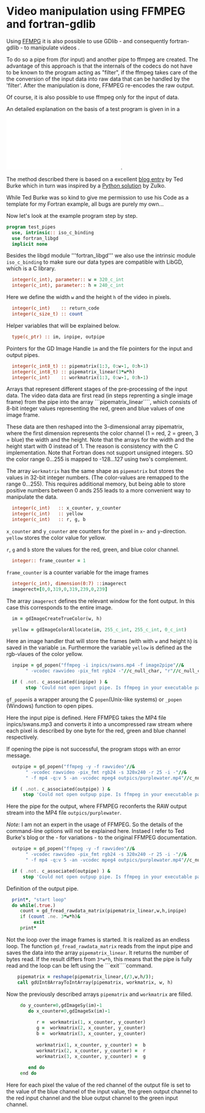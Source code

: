 # Video manipulation using FFMPEG and fortran-gdlib

Using [FFMPG](https://www.ffmpeg.org/) it is also possible to use GDlib - and
consequently fortran-gdlib - to manipulate videos .

To do so a pipe from (for input) and another pipe to ffmpeg are created.
The advantage of this approach is that the internals of the codecs do not 
have to be known to the program acting as "filter", if the ffmpeg takes care of the the
conversion of the input data into raw data that can be handled
by the 'filter'. After the manipulation is done, FFMPEG re-encodes the raw output.

Of course, it is also possible to use ffmpeg only for the input of data.

An detailed explanation on the basis of a test program is given in in a 
![here](Video.md).

The method described there is based on a 
excellent [blog entry](https://batchloaf.wordpress.com/2017/02/12/a-simple-way-to-read-and-write-audio-and-video-files-in-c-using-ffmpeg-part-2-video/) 
by Ted Burke which in turn was inspired by
a [Python solution](http://zulko.github.io/blog/2013/09/27/read-and-write-video-frames-in-python-using-ffmpeg/) by Zulko.

While Ted Burke was so kind to give me permission to use his Code as a template for my Fortran example,
all bugs are purely my own...

Now let's look at the example program step by step.

```fortran
program test_pipes
  use, intrinsic:: iso_c_binding
  use fortran_libgd
  implicit none
```

Besides the libgd module '''fortran_libgd''' we also use the intrinsic module
```iso_c_binding``` to make sure our data types are compatible with LibGD, which is
a C library.

```fortran
  integer(c_int), parameter:: w = 320_c_int
  integer(c_int), parameter:: h = 240_c_int
```
Here we define the width ```w``` and the height ```h``` of the video in pixels.

```fortran
  integer(c_int)    :: return_code
  integer(c_size_t) :: count
```
Helper variables that will be explained below.

```fortran
  type(c_ptr) :: im, inpipe, outpipe
```
Pointers for the GD Image Handle ```ìm``` and the file pointers for the
input and output pipes.

```fortran
  integer(c_int8_t) :: pipematrix(1:3, 0:w-1, 0:h-1)
  integer(c_int8_t) :: pipematrix_linear(3*w*h)
  integer(c_int)    :: workmatrix(1:3, 0:w-1, 0:h-1)
```
Arrays that  represent different stages of the pre-processing of the input data.
The video data data are first read (in steps reprenting a single image frame) 
from the pipe into the array ```pipematrix_linear````,
which consists of 8-bit integer values representing the red, green and blue values of
one image frame.

These data are then reshaped into the 3-dimensional array pipematrix, where the first
dimension represents the color channel (1 = red, 2 = green, 3 = blue) the width and the 
height. Note that the arrays for the width and the height start with 0 instead of 1.
The reason is consistency with the C implementation.
Note that Fortran does not support unsigned integers. SO the color range 0...255 is mapped to
-128...127 using two's complement.

The array ```ẁorkmatrix``` has the same shape as ```pipematrix``` but stores the values in 
32-bit integer numbers. (The color-values are remapped to the range 0...255).
This requires additional memory, but being able to store positive numbers between 0 ands 255
leads to a more convenient way to manipulate the data.

```fortran
  integer(c_int)   :: x_counter, y_counter
  integer(c_int)   :: yellow
  integer(c_int)   :: r, g, b
```

```x_counter``` and ```y_counter``` are counters for the pixel in ```x```- and ```y```-direction.
```yellow``` stores the color value for yellow.

```r```, ```g``` and ```b``` store the values for the red, green, and blue color channel.

```fortran
  integer:: frame_counter = 1
```

```frame_counter``` is a counter variable for the image frames

```fortran
  integer(c_int), dimension(0:7) ::imagerect
  imagerect=[0,0,319,0,319,239,0,239]  
```
The array ```imagerect``` defines the relevant window for the font output.
In this case this corresponds to the entire image.

```fortran
  im = gdImageCreateTrueColor(w, h)

  yellow = gdImageColorAllocate(im, 255_c_int, 255_c_int, 0_c_int)
```
Here an image handler that will store the frames (with with ```w``` and height ```h```) 
is saved in the variable ```im```.
Furthermore the variable ```yellow``` is defined as the rgb-vlaues of the color yellow.

```fortran
  inpipe = gd_popen("ffmpeg -i inpics/swans.mp4 -f image2pipe"//&
       " -vcodec rawvideo -pix_fmt rgb24 -"//c_null_char, "r"//c_null_char)

  if ( .not. c_associated(inpipe) ) &
       stop 'Could not open input pipe. Is ffmpeg in your executable path?'

```
```gf_popen```is a wrapper aroung the C ```popen```(Unix-like systems) or ```_popen``` (Windows)
function to open pipes.

Here the input pipe is defined. Here FFMPEG takes the MP4 file inpics/swans.mp3 and converts
it into a uncompressed raw stream where each pixel is described by one byte for the red, green and
blue channel respectively.

If opening the pipe is not successful, the program stops with an error message.

```fortran
  outpipe = gd_popen("ffmpeg -y -f rawvideo"//&
       " -vcodec rawvideo -pix_fmt rgb24 -s 320x240 -r 25 -i -"//&
       " -f mp4 -q:v 5 -an -vcodec mpeg4 outpics/purplewater.mp4"//c_null_char, "w"//c_null_char)

  if ( .not. c_associated(outpipe) ) &
      stop 'Could not open outpup pipe. Is ffmpeg in your executable path?'
```
Here the pipe for the output, where FFMPEG  reconferts the RAW output stream into the MP4 file
```outpics/purplewater```.

*Note:* I am not an expert in the usage of FFMPEG. So the details of the command-line options will
not be explained here. Instaed I refer to Ted Burke's blog or the - for variations - to the original
FFMPEG documentation.

```fortran  
  outpipe = gd_popen("ffmpeg -y -f rawvideo"//&
       " -vcodec rawvideo -pix_fmt rgb24 -s 320x240 -r 25 -i -"//&
       " -f mp4 -q:v 5 -an -vcodec mpeg4 outpics/purplewater.mp4"//c_null_char, "w"//c_null_char)

  if ( .not. c_associated(outpipe) ) &
      stop 'Could not open outpup pipe. Is ffmpeg in your executable path?'
```
Definition of the output pipe.

```fortran
  print*, "start loop"
  do while(.true.)
     count = gd_fread_rawdata_matrix(pipematrix_linear,w,h,inpipe)
     if (count .ne. 3*w*h)&
          exit
     print*
```
Not the loop over the image frames is started. It is realized as an endless loop.
The function ```gd_fread_rawdata_matrix``` reads from the input pipe and saves 
the data into the array ```pipematrix_linear```. It returns the number of bytes read.
If the result differs from ```3*w*h```, this means that the pipe is fully read
and the loop can be left using the ```exit````command.

```fortran
    pipematrix = reshape(pipematrix_linear,(/3,w,h/));
    call gdUInt8ArrayToIntArray(pipematrix, workmatrix, w, h)
```
Now the previously described arrays ```pipematrix``` and ```workmatrix``` are filled.
 
```fortran
     do y_counter=0,gdImageSy(im)-1
        do x_counter=0,gdImageSx(im)-1
           
           r =  workmatrix(1, x_counter, y_counter)
           g =  workmatrix(2, x_counter, y_counter)
           b =  workmatrix(3, x_counter, y_counter)
              
           workmatrix(1, x_counter, y_counter) =  b
           workmatrix(2, x_counter, y_counter) =  r
           workmatrix(3, x_counter, y_counter) =  g
              
        end do
     end do
```
Here for each pixel the value of the red channel of the output file is set to the 
value of the blue channel of the input value, the green output channel to the red input
channel and the blue output channel to the green input channel.

